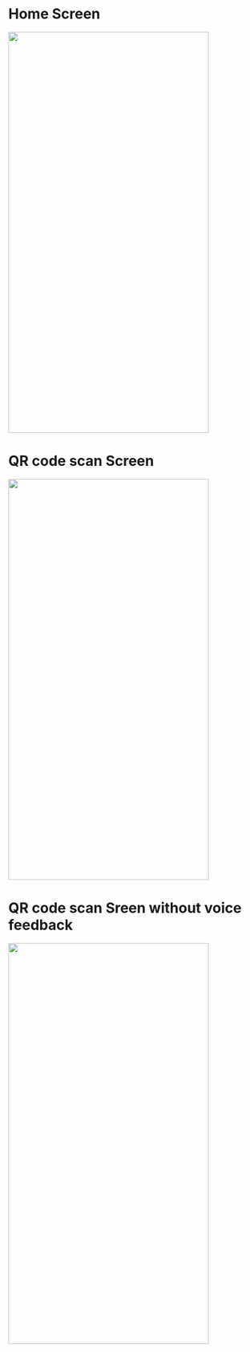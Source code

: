 # Home Screen
<img src="https://user-images.githubusercontent.com/62790698/171101027-e5b3cd18-d91a-49c0-997b-17f1c921e3b7.jpg" width="400" height="800">

# QR code scan Screen
<img src="https://user-images.githubusercontent.com/62790698/171100946-3a444c75-21cf-4a9b-bc0c-1c7f573108cc.jpg" width="400" height="800">

# QR code scan Sreen without voice feedback
<img src="https://user-images.githubusercontent.com/62790698/171100950-1415ff95-9611-4454-8cea-e55c3985ac69.jpg" width="400" height="800">
